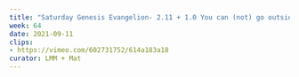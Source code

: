 ```yaml
---
title: "Saturday Genesis Evangelion- 2.11 + 1.0 You can (not) go outside- Second Impact - 01"
week: 64
date: 2021-09-11
clips: 
- https://vimeo.com/602731752/614a183a18
curator: LMM + Mat
---
```

